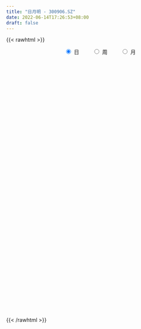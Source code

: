 ```yaml
---
title: "日月明 - 300906.SZ"
date: 2022-06-14T17:26:53+08:00
draft: false
---
```

{{< rawhtml >}}
    <div style="text-align: center">
        <label style="padding: 1rem;"><input style="margin-right: .5rem" type="radio" name="period" value="D" checked onclick="period_change(this)">日</label>
        <label style="padding: 1rem;"><input style="margin-right: .5rem" type="radio" name="period" value="W" onclick="period_change(this)">周</label>
        <label style="padding: 1rem;"><input style="margin-right: .5rem" type="radio" name="period" value="M" onclick="period_change(this)">月</label>
    </div>
    <div id="chart" style="height: 700px;"></div> 
    <script type="text/javascript">
        const D_v = [122188.86,93423.88,87894.73,68299.02,49102.38,57525.19,30063.13,27395.57,46617.76,29527.39,28536.88,24099.82,25051.02,17574.65,27777.03,19918.07,24060.58,14869.7,13695.6,22290.99,17792.07,12657.5,12452.69,18717.81,23850.32,18699.63,17859.33,12654.49,14120.28,19830.8,18901.4,13218.0,14378.0,20370.0,16778.17,19644.17,15754.23,20557.17,12727.17,17524.0,14710.0,18687.0,33254.81,21292.83,26750.83,18117.53,24774.07,16649.37,20439.0,38208.93,54877.02,55656.37,121834.28,124710.01,108678.97,100875.48,93717.95,114933.7,89723.43,76240.53,85623.08,101018.07,114503.08,81195.55,75153.13,61919.26,44497.61,50252.63,44108.68,54879.56,59166.45,56694.67,36922.4,45991.0,38470.7,27105.0,34609.41,30925.84,40568.13,41734.28,37747.28,70656.27,49739.69,30040.7,52074.76,40170.35,30105.82,21223.4,40042.93,44872.96,61015.36,42065.86,37454.14,46236.16,30957.2,23173.42,22233.3,30387.8,22868.89,25589.0,16991.76,19115.76,41292.76,90858.77,56978.32,48227.11,32364.89,21127.09,21046.0,16665.29,19537.13,18966.0,16113.98,19651.3,15129.66,15024.23,19545.26,10193.48,12903.15,20855.3,10117.81,13493.44,23380.15,13333.0,9800.26,11168.5,12677.28,20969.33,12778.64,10089.26,13826.26,10697.05,18528.0,14845.52,15530.57,12238.82,10321.59,10727.0,13651.0,31767.27,16036.59,9995.74,9183.08,6990.0,8721.66,19013.99,11671.01,10191.12,11480.85,22007.5,13697.7,9689.0,18557.6,12979.14,9407.65,6819.24,6732.89,6966.15,8454.48,7697.15,8397.13,6539.88,8778.2,7629.0,7322.91,6353.08,6376.25,6503.0,24024.17,14091.57,6105.95,6437.99,7236.17,4953.25,8802.69,8636.17,6200.71,5501.17,6251.0,5767.04,7785.94,13184.63,9361.46,22359.62,11425.93,5229.0,8860.13,8546.01,7830.0,6932.0,15215.75,40831.29,23682.47,16894.92,41054.76,26490.16,17792.28,20203.0,21937.62,14880.0,44493.68,37821.87,44115.84,59502.7,51905.95,36606.14,31495.13,21974.47,19754.0,18802.18,18117.08,14997.82,11834.69,12720.49,8194.41,9599.48,6017.41,8291.33,7007.61,11653.72,10194.28,6530.64,3830.0,4465.75,4693.0,3920.0,4988.14,6172.13,5978.0,5631.64,2932.0,4956.12,3840.0,3558.0,2851.0,3077.0,7653.99,7179.84,4685.0,4299.0,6766.7,4086.0,5244.0,18397.7,8430.18,6771.7,11751.3,17198.0,11564.24,13877.5,18667.48,36686.41,21941.0,11399.75,10354.27,13601.68,13743.7,19481.77,11687.2,8937.0,11355.09,12488.97,29674.27,60763.69,50774.74,58089.06,54004.89,43866.88,28934.83,18778.87,22558.66,27444.92,17698.91,22041.94,10128.0,10002.7,8401.25,23652.96,16048.22,16294.63,6199.0,7905.27,7745.37,6895.0,8959.0,8776.0,8039.0,12001.23,16538.23,17566.0,8950.0,9303.0,10533.47,11682.0,23423.27,16872.01,11840.04,12155.73,7478.0,8538.73,3498.45,5107.0,5085.24,4481.37,4782.0,4804.97,4602.0,5973.0,3883.0,3755.0,5398.0,6050.0,11522.0,7155.88,6340.0,4667.54,9633.14,15301.41,6727.0,5978.27,5182.0,7265.81,7106.07,6792.44,6804.04,9429.85,5351.0,3923.0,3841.31,3952.0,4966.99,5173.35,3854.49,4200.0,33111.8,30559.06,16759.0,7478.08,5346.71,7555.9,6641.0,6917.61,4350.0,5282.59,5597.0,4438.0,5502.47,3820.53,3982.61,2903.0,5480.0,4286.0,2019.0,9394.23,6514.0,5690.84,7550.0,6520.93,6877.0,4120.45,5672.0,4596.0,3961.99,3890.0,4544.0,7958.06,4545.31,2770.0,3147.0,3742.0,4119.0,3388.9,4372.0,2683.0,7456.0,3988.0,5911.0,7308.22,4293.0,6719.53,5340.0,7508.78,8283.37,5591.0,7400.39,7112.22,4241.0,5884.8,4921.33]
const D_histogram = [0.0,-0.0134017094,0.1563445492,0.0353219933,-0.1570241572,-0.6472005137,-0.9280140212,-1.0243910428,-0.861848187,-0.7931028726,-0.7823914344,-0.728337062,-0.7586943286,-0.6771798897,-0.7069655836,-0.6463478585,-0.7069082978,-0.7224868495,-0.6365706715,-0.4671181989,-0.4139456299,-0.3225417148,-0.2112315392,-0.2089462771,-0.2523031028,-0.3329067981,-0.4165557295,-0.3914797806,-0.3139956835,-0.3869751711,-0.3223637354,-0.2986097251,-0.2818836908,-0.3789251973,-0.4245369462,-0.4473184034,-0.4165622602,-0.4728898525,-0.4483048585,-0.356679839,-0.2334073861,-0.0266678444,0.2701118289,0.3640082929,0.2152232537,0.0888414493,0.1009868918,0.0516728719,-0.0732623504,0.2876165396,1.0125548025,2.0204564676,3.2618686531,3.8279099992,4.066899854,3.5615413861,3.0821793047,2.72017826,1.8382458897,1.0847353635,0.726990111,1.1219664562,0.6521040936,0.1445074532,-0.569782546,-1.2887271801,-1.7612799529,-1.872561488,-1.9725800551,-1.7462844951,-1.3661020483,-1.1596385766,-1.0817260781,-0.9136979761,-0.9077876119,-0.9021747488,-0.6639664074,-0.4964385651,-0.260247108,-0.2442486135,-0.1195704187,0.1594984075,0.0965942246,-0.0199450024,0.0511185288,0.0329858863,-0.0063544667,-0.051805219,-0.0794398741,0.022508294,0.1064689071,0.2153545558,0.1524217664,0.2578877506,0.2266609881,0.1778867593,0.1394108036,0.1333395459,0.0780320291,-0.0175397165,-0.0682042781,-0.053448977,0.0961086928,0.3540075965,0.4797769432,0.3114651502,0.2815633689,0.2136192648,0.0770425824,0.0397257568,0.0658505764,0.0287497116,-0.0116388866,-0.0028048068,-0.0350513938,-0.0261822212,-0.1074577207,-0.1335149652,-0.1915771061,-0.3370565464,-0.4242719952,-0.5179311476,-0.3880915578,-0.312989438,-0.2652084885,-0.2109251464,-0.1523784054,-0.0128328312,0.0540471332,0.0743052653,0.1292044316,0.1535039378,0.1844420786,0.1772938495,0.2221874749,0.2630167565,0.2558009446,0.2291156443,0.1968475224,0.2312461658,0.2010771637,0.1666613408,0.1156917329,0.0893017681,0.0533324739,0.0648153638,0.0376439603,-0.0200747535,0.0120688572,0.0477697723,0.016711412,0.0149609266,0.0635465457,0.0663234194,0.0343479364,0.0166498097,0.0170865664,-0.0088243442,-0.0396602309,-0.0565598959,-0.1000858558,-0.1035458286,-0.0591396552,-0.0367027402,-0.0565698533,-0.0609386059,-0.0482054346,-0.0323306758,0.0421905738,0.0180032322,-0.0068372307,-0.0384274153,-0.0769718378,-0.0806648002,-0.0551161568,-0.0839289063,-0.1419217375,-0.1842080516,-0.2344349117,-0.223930142,-0.1849729081,-0.0493925765,0.0376462095,0.1802326573,0.1953111532,0.1713541998,0.2246278042,0.2528039331,0.2440509209,0.2056722782,0.2313164003,0.3954109591,0.3942731175,0.4221107451,0.4305885502,0.2793637244,0.2178496309,0.189765568,0.216221508,0.1747886563,0.2814783101,0.3618166216,0.4512347808,0.5329699898,0.4927093218,0.3316610066,0.2678795799,0.1325026832,-0.030105184,-0.0978034916,-0.2260488228,-0.349906097,-0.3986286953,-0.4842258592,-0.5394812452,-0.5971198926,-0.5848613048,-0.5210821394,-0.4769444095,-0.5254781739,-0.4509416391,-0.4604143722,-0.406762915,-0.3116027815,-0.2176784184,-0.1627795113,-0.0863464635,-0.0040552388,0.0010219817,0.0212521386,0.0262583905,0.0494800818,0.0285437487,0.0001077808,-0.0060113327,0.0002772711,-0.0778849353,-0.2002371293,-0.26109168,-0.2636611066,-0.2251338561,-0.1980924328,-0.161347221,-0.030733635,0.0230262167,0.0844572257,0.1932322752,0.3178809493,0.3692770793,0.4178109012,0.3149117349,0.3859788305,0.3598156125,0.331973995,0.3095268467,0.3094392118,0.3086255203,0.3347757577,0.2869860502,0.2298030491,0.1972861453,0.196162471,0.2296435149,0.3246552483,0.3842276984,0.4941700701,0.4571241427,0.3377834004,0.2029805032,0.0867881897,0.0283589428,0.0250872049,-0.0200797403,-0.140784606,-0.2492180906,-0.2690411639,-0.2961284308,-0.2267564789,-0.2646950984,-0.367939983,-0.4037584302,-0.39324103,-0.3571653418,-0.3074236623,-0.2312397888,-0.1808778774,-0.1316976999,-0.0861743273,0.0148556331,0.0508958885,0.097165225,0.0935921396,0.0957670262,0.1305684723,0.207310208,0.2324535609,0.1672486381,0.0190959974,-0.1273750654,-0.2992851175,-0.3651268066,-0.4374225459,-0.3972958106,-0.3147062572,-0.2206012132,-0.144768659,-0.1006268508,-0.1218288371,-0.1072930889,-0.0804477159,-0.0196692353,0.0164787467,0.0971594479,0.1419511058,0.1424313194,0.1588223629,0.0990872795,0.1189878309,0.1485592634,0.1580527244,0.1432548022,0.1060226166,0.0736699644,0.0037841217,-0.10703172,-0.1921380545,-0.2102821137,-0.2162957544,-0.2349578859,-0.3066209248,-0.2921765647,-0.250018265,-0.178727861,-0.1020804719,0.0915637525,0.2384131023,0.2181409965,0.1804779326,0.1200758579,0.0304451655,0.0190211758,0.0373876679,0.0242386397,0.027070058,-0.0266627854,-0.0497919908,-0.1015530727,-0.0968394152,-0.1263161198,-0.1249736091,-0.1666410582,-0.1446338557,-0.112258568,-0.036535473,-0.0332555661,-0.0544179589,-0.2096441225,-0.3719989267,-0.4050186124,-0.4130317363,-0.329343121,-0.2224465667,-0.145029194,-0.0515259988,0.0511043845,0.1456626845,0.2100891863,0.2556025412,0.2786349271,0.2831815095,0.3001466701,0.311196762,0.3064018562,0.3071830337,0.2213733801,0.1918594987,0.1872534172,0.1853101991,0.1808864599,0.2028073729,0.2172930517,0.252029094,0.296424149,0.2826054562,0.2253598546,0.1248752539,0.0667280793,0.0392896208,0.0171313717]
const D_fast = [0.0,-0.0167521368,0.1920802591,0.0798882016,-0.1517139882,-0.8036904732,-1.316507486,-1.6689822682,-1.7219014593,-1.8514318629,-2.0363182833,-2.1643481764,-2.3843790251,-2.4721595587,-2.6786866485,-2.7796558881,-3.0169434018,-3.2131436659,-3.2863701557,-3.2336972329,-3.2840110714,-3.273242585,-3.2147402942,-3.2646916014,-3.3711242028,-3.5349545976,-3.7227424613,-3.7955364576,-3.7965512813,-3.9662745617,-3.9822540598,-4.0331524808,-4.0868973692,-4.278670175,-4.4304161605,-4.5650272185,-4.6384116404,-4.8129616958,-4.9004529165,-4.8979978567,-4.8330772503,-4.6330046697,-4.2686970392,-4.0837985019,-4.1787777277,-4.2829491699,-4.2455570043,-4.2819528062,-4.4252036162,-3.9924205913,-3.0143436278,-1.5013278458,0.555551503,2.0785703489,3.3342851672,3.7193120458,4.0104947905,4.3285383109,3.9061674131,3.4238407277,3.247843003,3.9233109622,3.616474623,3.1450048459,2.2882692103,1.2471427811,0.33427002,-0.245151887,-0.8383154679,-1.0485910317,-1.0099340969,-1.0933802695,-1.2858992904,-1.3462956825,-1.5673322212,-1.7872630453,-1.7150463058,-1.6716281047,-1.5004984246,-1.5455620835,-1.4507764934,-1.1318330653,-1.1705886921,-1.2921141696,-1.2082710062,-1.2181571773,-1.2590861468,-1.317488204,-1.3649828276,-1.2574075859,-1.1468297461,-0.9841054585,-1.0089328063,-0.8389948844,-0.8135563999,-0.8178589388,-0.8214821937,-0.7942185649,-0.8300180744,-0.9299747491,-0.9976903803,-0.9962973235,-0.8227124804,-0.4763116776,-0.2305980951,-0.3210436005,-0.2805545396,-0.2950938276,-0.4124098643,-0.4397952507,-0.3972077871,-0.427121224,-0.4704195438,-0.4622866656,-0.5032961011,-0.5009724838,-0.6091124135,-0.6685483993,-0.7745048167,-1.0042483936,-1.1975318412,-1.4206737805,-1.3878570802,-1.3910023198,-1.4095234925,-1.407971437,-1.3875192973,-1.251181931,-1.1707901832,-1.1319557349,-1.0447554607,-0.98207997,-0.9050313095,-0.8678560762,-0.7674155821,-0.6608321114,-0.6040976872,-0.5735040764,-0.5565603177,-0.4643501328,-0.444249844,-0.4370003317,-0.4590470064,-0.4631115292,-0.4857477048,-0.458060974,-0.4758213875,-0.5385587897,-0.5033979647,-0.4557546065,-0.4826351138,-0.4806453675,-0.416173112,-0.3968153834,-0.4202038823,-0.4337395566,-0.4290311583,-0.457148155,-0.4978990993,-0.5289387384,-0.5974861622,-0.6268325922,-0.5972113326,-0.5839501026,-0.6179596791,-0.6375630831,-0.6368812705,-0.6290891806,-0.5440202876,-0.5637068211,-0.5902565916,-0.6314536302,-0.6892410121,-0.7131001745,-0.7013305704,-0.7511255464,-0.844598812,-0.932937139,-1.041772727,-1.0872504928,-1.094536486,-0.9713042985,-0.8748539601,-0.6872093479,-0.6233030638,-0.6044214672,-0.4949909118,-0.4036137996,-0.3513540815,-0.3383146548,-0.2548414326,0.008105866,0.1055363038,0.2389016177,0.3550265603,0.2736426657,0.2665909799,0.285948309,0.366459626,0.3687239384,0.5457831696,0.7165756366,0.918802491,1.1337801975,1.2166968598,1.1385637964,1.1417522646,1.0395010387,0.8693668755,0.777217695,0.5924601581,0.3811263596,0.2327465875,0.0260929588,-0.1640327385,-0.370951359,-0.5049080975,-0.5713994669,-0.6464978394,-0.8264011473,-0.8646000222,-0.9891763484,-1.03721562,-1.0199561818,-0.9804514233,-0.966247394,-0.911400962,-0.8301235471,-0.8247908312,-0.7992476397,-0.7876767901,-0.7520850784,-0.7658854743,-0.794294497,-0.8019164437,-0.7955585221,-0.8931919623,-1.0656034386,-1.1917309094,-1.2602156126,-1.2779718261,-1.300453511,-1.3040451044,-1.1811149272,-1.1215985213,-1.039053206,-0.8819700876,-0.6778511762,-0.5341357763,-0.3811492292,-0.4053204617,-0.2377586585,-0.1739679733,-0.1188160921,-0.0638815288,0.0133906394,0.0897333279,0.1995775047,0.2235343098,0.2238020709,0.2406067035,0.2885236469,0.3794155696,0.555591115,0.7112204898,0.944705379,1.0219404872,0.987045595,0.9029878237,0.8084925575,0.7571530464,0.7601531097,0.7099662294,0.5540652122,0.3833272049,0.2962438407,0.195124466,0.2078072982,0.1036949041,-0.0915349763,-0.228293031,-0.3160858883,-0.3693015356,-0.3964157716,-0.3780418453,-0.3728994033,-0.3566436507,-0.3326638599,-0.2279199912,-0.1791557637,-0.1085951209,-0.0887701715,-0.0626535283,0.0047900358,0.1333593236,0.2166160667,0.1932233034,0.049844662,-0.1284701671,-0.3752014986,-0.5323248893,-0.7139762651,-0.7731734824,-0.7692604934,-0.7303057527,-0.6906653633,-0.6716802677,-0.7233394633,-0.7356269873,-0.7288935433,-0.6730323716,-0.6327647029,-0.5277941396,-0.4475147053,-0.4114266618,-0.3553300276,-0.3902932911,-0.340645782,-0.2739345337,-0.2249278915,-0.2039121133,-0.2146386447,-0.2285738058,-0.297513618,-0.4350873898,-0.5682282379,-0.6389428256,-0.6990304048,-0.7764320078,-0.9247502779,-0.983350059,-1.0036963256,-0.9770878868,-0.9259606156,-0.7094254531,-0.5029728277,-0.4687096844,-0.4612532652,-0.4916363754,-0.5736557765,-0.5803244722,-0.5526110632,-0.5597004314,-0.5501014985,-0.6105000383,-0.6460772414,-0.7232265915,-0.7427227878,-0.8037785224,-0.8336794139,-0.9170071276,-0.931158389,-0.9268477433,-0.8602585166,-0.8652925012,-0.9000593837,-1.1076965779,-1.3630511138,-1.4973254525,-1.6085965105,-1.6072436755,-1.5559587628,-1.5147986887,-1.4341769931,-1.3187705138,-1.1877965426,-1.0708477442,-0.961433754,-0.8687426364,-0.7934006765,-0.7013988484,-0.612549566,-0.5407440078,-0.4631670718,-0.4936333804,-0.4751823871,-0.4329751144,-0.3885907826,-0.347792907,-0.2751701507,-0.2063612089,-0.1086178932,0.0098831991,0.0667158703,0.0658102324,-0.0034555549,-0.0449207096,-0.0625367628,-0.0804121691]
const D_slow = [0.0,-0.0033504274,0.0357357099,0.0445662083,0.005310169,-0.1564899595,-0.3884934648,-0.6445912255,-0.8600532722,-1.0583289904,-1.253926849,-1.4360111145,-1.6256846966,-1.794979669,-1.9717210649,-2.1333080296,-2.310035104,-2.4906568164,-2.6497994843,-2.766579034,-2.8700654415,-2.9507008702,-3.003508755,-3.0557453243,-3.1188211,-3.2020477995,-3.3061867318,-3.404056677,-3.4825555979,-3.5792993906,-3.6598903245,-3.7345427557,-3.8050136784,-3.8997449777,-4.0058792143,-4.1177088151,-4.2218493802,-4.3400718433,-4.452148058,-4.5413180177,-4.5996698642,-4.6063368253,-4.5388088681,-4.4478067949,-4.3940009814,-4.3717906191,-4.3465438962,-4.3336256782,-4.3519412658,-4.2800371309,-4.0268984303,-3.5217843134,-2.7063171501,-1.7493396503,-0.7326146868,0.1577706597,0.9283154859,1.6083600509,2.0679215233,2.3391053642,2.520852892,2.801344506,2.9643705294,3.0004973927,2.8580517562,2.5358699612,2.095549973,1.627409601,1.1342645872,0.6976934634,0.3561679513,0.0662583072,-0.2041732123,-0.4325977064,-0.6595446093,-0.8850882965,-1.0510798984,-1.1751895397,-1.2402513167,-1.30131347,-1.3312060747,-1.2913314728,-1.2671829167,-1.2721691673,-1.2593895351,-1.2511430635,-1.2527316802,-1.2656829849,-1.2855429535,-1.27991588,-1.2532986532,-1.1994600142,-1.1613545726,-1.096882635,-1.040217388,-0.9957456982,-0.9608929973,-0.9275581108,-0.9080501035,-0.9124350326,-0.9294861022,-0.9428483464,-0.9188211732,-0.8303192741,-0.7103750383,-0.6325087507,-0.5621179085,-0.5087130923,-0.4894524467,-0.4795210075,-0.4630583634,-0.4558709355,-0.4587806572,-0.4594818589,-0.4682447073,-0.4747902626,-0.5016546928,-0.5350334341,-0.5829277106,-0.6671918472,-0.773259846,-0.9027426329,-0.9997655224,-1.0780128819,-1.144315004,-1.1970462906,-1.2351408919,-1.2383490998,-1.2248373164,-1.2062610001,-1.1739598922,-1.1355839078,-1.0894733881,-1.0451499257,-0.989603057,-0.9238488679,-0.8598986317,-0.8026197207,-0.7534078401,-0.6955962986,-0.6453270077,-0.6036616725,-0.5747387393,-0.5524132973,-0.5390801788,-0.5228763378,-0.5134653478,-0.5184840361,-0.5154668218,-0.5035243788,-0.4993465258,-0.4956062941,-0.4797196577,-0.4631388028,-0.4545518187,-0.4503893663,-0.4461177247,-0.4483238108,-0.4582388685,-0.4723788425,-0.4974003064,-0.5232867636,-0.5380716774,-0.5472473624,-0.5613898257,-0.5766244772,-0.5886758359,-0.5967585048,-0.5862108614,-0.5817100533,-0.583419361,-0.5930262148,-0.6122691743,-0.6324353743,-0.6462144135,-0.6671966401,-0.7026770745,-0.7487290874,-0.8073378153,-0.8633203508,-0.9095635778,-0.921911722,-0.9125001696,-0.8674420053,-0.818614217,-0.775775667,-0.719618716,-0.6564177327,-0.5954050025,-0.5439869329,-0.4861578329,-0.3873050931,-0.2887368137,-0.1832091274,-0.0755619899,-0.0057210588,0.048741349,0.096182741,0.150238118,0.1939352821,0.2643048596,0.354759015,0.4675677102,0.6008102076,0.7239875381,0.8069027897,0.8738726847,0.9069983555,0.8994720595,0.8750211866,0.8185089809,0.7310324566,0.6313752828,0.510318818,0.3754485067,0.2261685336,0.0799532074,-0.0503173275,-0.1695534299,-0.3009229734,-0.4136583831,-0.5287619762,-0.6304527049,-0.7083534003,-0.7627730049,-0.8034678827,-0.8250544986,-0.8260683083,-0.8258128129,-0.8204997782,-0.8139351806,-0.8015651602,-0.794429223,-0.7944022778,-0.795905111,-0.7958357932,-0.815307027,-0.8653663093,-0.9306392294,-0.996554506,-1.05283797,-1.1023610782,-1.1426978834,-1.1503812922,-1.144624738,-1.1235104316,-1.0752023628,-0.9957321255,-0.9034128556,-0.7989601303,-0.7202321966,-0.623737489,-0.5337835859,-0.4507900871,-0.3734083754,-0.2960485725,-0.2188921924,-0.135198253,-0.0634517404,-0.0060009782,0.0433205582,0.0923611759,0.1497720547,0.2309358667,0.3269927913,0.4505353089,0.5648163445,0.6492621946,0.7000073204,0.7217043679,0.7287941036,0.7350659048,0.7300459697,0.6948498182,0.6325452955,0.5652850046,0.4912528969,0.4345637771,0.3683900025,0.2764050068,0.1754653992,0.0771551417,-0.0121361937,-0.0889921093,-0.1468020565,-0.1920215259,-0.2249459508,-0.2464895326,-0.2427756244,-0.2300516522,-0.205760346,-0.1823623111,-0.1584205545,-0.1257784364,-0.0739508844,-0.0158374942,0.0259746653,0.0307486646,-0.0010951017,-0.0759163811,-0.1671980827,-0.2765537192,-0.3758776719,-0.4545542362,-0.5097045395,-0.5458967042,-0.5710534169,-0.6015106262,-0.6283338984,-0.6484458274,-0.6533631362,-0.6492434496,-0.6249535876,-0.5894658111,-0.5538579813,-0.5141523905,-0.4893805706,-0.4596336129,-0.4224937971,-0.3829806159,-0.3471669154,-0.3206612613,-0.3022437702,-0.3012977397,-0.3280556698,-0.3760901834,-0.4286607118,-0.4827346504,-0.5414741219,-0.6181293531,-0.6911734943,-0.7536780605,-0.7983600258,-0.8238801438,-0.8009892056,-0.74138593,-0.6868506809,-0.6417311978,-0.6117122333,-0.6041009419,-0.599345648,-0.589998731,-0.5839390711,-0.5771715566,-0.5838372529,-0.5962852506,-0.6216735188,-0.6458833726,-0.6774624026,-0.7087058048,-0.7503660694,-0.7865245333,-0.8145891753,-0.8237230436,-0.8320369351,-0.8456414248,-0.8980524554,-0.9910521871,-1.0923068402,-1.1955647743,-1.2779005545,-1.3335121962,-1.3697694947,-1.3826509944,-1.3698748982,-1.3334592271,-1.2809369305,-1.2170362952,-1.1473775635,-1.0765821861,-1.0015455185,-0.923746328,-0.847145864,-0.7703501056,-0.7150067605,-0.6670418858,-0.6202285316,-0.5739009818,-0.5286793668,-0.4779775236,-0.4236542607,-0.3606469872,-0.2865409499,-0.2158895859,-0.1595496222,-0.1283308087,-0.1116487889,-0.1018263837,-0.0975435408]
const D_data = [['2020-11-05', 78.49, 65.73, 65.5, 78.5],['2020-11-06', 62.0, 65.52, 61.11, 70.0],['2020-11-09', 65.0, 68.3, 63.0, 69.75],['2020-11-10', 66.5, 64.87, 64.48, 70.76],['2020-11-11', 63.01, 63.08, 62.13, 65.5],['2020-11-12', 62.0, 57.16, 57.12, 62.8],['2020-11-13', 56.2, 57.02, 55.6, 57.64],['2020-11-16', 57.5, 57.45, 56.16, 57.6],['2020-11-17', 57.4, 60.01, 56.59, 60.96],['2020-11-18', 59.09, 58.66, 58.35, 60.18],['2020-11-19', 58.45, 57.35, 56.52, 58.45],['2020-11-20', 57.37, 57.27, 56.75, 58.99],['2020-11-23', 56.99, 55.46, 55.35, 56.99],['2020-11-24', 55.8, 56.18, 55.38, 56.39],['2020-11-25', 56.35, 54.1, 53.41, 56.35],['2020-11-26', 53.65, 54.48, 53.6, 55.62],['2020-11-27', 54.5, 52.1, 51.65, 54.5],['2020-11-30', 52.12, 51.54, 51.13, 52.59],['2020-12-01', 51.65, 52.09, 51.46, 52.42],['2020-12-02', 52.11, 53.0, 51.88, 53.57],['2020-12-03', 52.69, 51.39, 51.39, 52.69],['2020-12-04', 51.39, 51.55, 51.02, 51.91],['2020-12-07', 52.62, 51.71, 51.58, 52.63],['2020-12-08', 50.4, 50.05, 50.03, 51.38],['2020-12-09', 50.4, 48.74, 48.0, 50.4],['2020-12-10', 48.68, 47.25, 47.23, 48.7],['2020-12-11', 47.37, 46.0, 45.5, 48.2],['2020-12-14', 45.98, 46.4, 45.55, 46.89],['2020-12-15', 46.39, 46.56, 45.88, 47.3],['2020-12-16', 46.5, 43.9, 43.68, 46.6],['2020-12-17', 44.36, 44.8, 42.73, 44.93],['2020-12-18', 45.01, 43.75, 43.65, 45.33],['2020-12-21', 43.25, 43.0, 42.8, 44.2],['2020-12-22', 42.97, 40.54, 40.51, 42.99],['2020-12-23', 40.8, 39.91, 39.5, 40.8],['2020-12-24', 39.99, 39.08, 38.9, 41.28],['2020-12-25', 38.66, 38.83, 38.63, 39.85],['2020-12-28', 38.83, 36.7, 36.58, 38.99],['2020-12-29', 36.8, 36.63, 36.38, 37.02],['2020-12-30', 36.63, 36.82, 35.81, 37.78],['2020-12-31', 36.56, 36.91, 36.41, 37.45],['2021-01-04', 36.91, 38.09, 36.91, 38.28],['2021-01-05', 38.17, 40.03, 37.6, 41.76],['2021-01-06', 39.32, 38.16, 38.04, 39.99],['2021-01-07', 37.73, 34.57, 34.57, 37.99],['2021-01-08', 34.55, 33.6, 32.8, 34.96],['2021-01-11', 33.61, 34.48, 32.27, 35.55],['2021-01-12', 34.0, 33.05, 32.9, 34.49],['2021-01-13', 32.99, 31.0, 30.92, 33.0],['2021-01-14', 30.8, 37.2, 30.53, 37.2],['2021-01-15', 40.88, 44.64, 40.5, 44.64],['2021-01-18', 53.57, 53.57, 51.36, 53.57],['2021-01-19', 59.63, 64.28, 57.91, 64.28],['2021-01-20', 65.98, 63.25, 60.6, 69.7],['2021-01-21', 61.1, 64.33, 59.24, 66.0],['2021-01-22', 61.3, 57.3, 56.6, 63.66],['2021-01-25', 56.52, 57.7, 55.0, 61.4],['2021-01-26', 56.11, 59.4, 55.01, 65.6],['2021-01-27', 52.88, 51.6, 48.0, 55.34],['2021-01-28', 51.74, 50.26, 49.32, 54.71],['2021-01-29', 51.27, 53.28, 50.16, 54.59],['2021-02-01', 54.15, 63.94, 52.03, 63.94],['2021-02-02', 64.45, 54.02, 53.8, 65.3],['2021-02-03', 50.7, 51.64, 49.3, 53.75],['2021-02-04', 50.49, 45.98, 45.06, 50.51],['2021-02-05', 45.0, 41.67, 41.5, 46.33],['2021-02-08', 41.72, 40.63, 40.55, 42.9],['2021-02-09', 40.67, 42.38, 40.65, 43.5],['2021-02-10', 42.98, 40.6, 40.07, 43.45],['2021-02-18', 41.61, 43.67, 41.61, 45.8],['2021-02-19', 43.03, 46.07, 42.38, 46.88],['2021-02-22', 45.65, 44.5, 44.2, 47.14],['2021-02-23', 44.0, 42.75, 41.78, 44.28],['2021-02-24', 42.45, 43.7, 42.45, 46.04],['2021-02-25', 44.4, 41.33, 41.2, 45.2],['2021-02-26', 40.8, 40.52, 40.1, 41.99],['2021-03-01', 40.92, 43.33, 40.9, 43.5],['2021-03-02', 43.97, 42.92, 41.6, 44.1],['2021-03-03', 42.96, 44.4, 41.65, 45.47],['2021-03-04', 44.1, 41.94, 41.36, 44.53],['2021-03-05', 41.8, 43.35, 41.42, 43.97],['2021-03-08', 43.4, 46.21, 43.0, 47.98],['2021-03-09', 45.5, 42.43, 42.0, 45.56],['2021-03-10', 42.18, 41.12, 40.5, 42.64],['2021-03-11', 41.13, 43.18, 41.13, 46.67],['2021-03-12', 42.71, 42.06, 41.03, 44.3],['2021-03-15', 41.29, 41.47, 40.1, 41.5],['2021-03-16', 41.46, 40.96, 40.22, 41.93],['2021-03-17', 41.22, 40.75, 38.1, 41.48],['2021-03-18', 40.3, 42.37, 39.6, 42.53],['2021-03-19', 42.0, 42.52, 41.51, 46.6],['2021-03-22', 42.03, 43.31, 42.03, 43.92],['2021-03-23', 43.15, 41.26, 40.88, 43.28],['2021-03-24', 41.5, 43.49, 40.46, 44.14],['2021-03-25', 43.28, 42.02, 42.02, 44.32],['2021-03-26', 41.21, 41.6, 41.1, 42.0],['2021-03-29', 41.6, 41.48, 40.56, 41.91],['2021-03-30', 41.7, 41.74, 41.1, 42.88],['2021-03-31', 41.06, 40.91, 40.44, 42.3],['2021-04-01', 40.7, 39.89, 39.6, 41.1],['2021-04-02', 39.78, 39.89, 39.51, 40.8],['2021-04-06', 39.75, 40.43, 39.37, 40.69],['2021-04-07', 40.65, 42.45, 39.82, 42.62],['2021-04-08', 43.76, 44.97, 43.67, 50.94],['2021-04-09', 42.82, 44.58, 42.82, 46.97],['2021-04-12', 44.46, 41.0, 41.0, 44.56],['2021-04-13', 41.21, 42.35, 40.5, 42.8],['2021-04-14', 42.07, 41.73, 40.89, 42.2],['2021-04-15', 41.9, 40.36, 40.3, 41.9],['2021-04-16', 39.98, 41.11, 39.89, 41.35],['2021-04-19', 41.15, 41.85, 41.13, 42.18],['2021-04-20', 41.51, 41.0, 41.0, 42.0],['2021-04-21', 41.0, 40.69, 40.3, 41.64],['2021-04-22', 41.43, 41.15, 41.07, 42.24],['2021-04-23', 41.2, 40.49, 40.31, 41.2],['2021-04-26', 40.48, 40.85, 39.68, 41.2],['2021-04-27', 40.85, 39.4, 39.34, 40.99],['2021-04-28', 39.65, 39.63, 39.12, 39.8],['2021-04-29', 39.4, 38.79, 38.75, 40.03],['2021-04-30', 38.8, 36.84, 35.89, 39.28],['2021-05-06', 36.82, 36.53, 36.45, 37.49],['2021-05-07', 36.54, 35.46, 35.3, 36.83],['2021-05-10', 35.83, 37.86, 35.83, 38.1],['2021-05-11', 36.96, 37.3, 36.5, 37.85],['2021-05-12', 37.01, 36.9, 36.52, 37.5],['2021-05-13', 36.72, 36.9, 36.65, 37.6],['2021-05-14', 36.5, 36.94, 36.38, 37.3],['2021-05-17', 36.75, 38.25, 36.45, 39.02],['2021-05-18', 38.0, 37.74, 37.36, 38.4],['2021-05-19', 37.75, 37.27, 37.1, 37.97],['2021-05-20', 37.2, 37.82, 36.71, 37.86],['2021-05-21', 37.7, 37.6, 37.11, 37.94],['2021-05-24', 38.59, 37.81, 37.77, 39.31],['2021-05-25', 37.21, 37.39, 36.75, 37.68],['2021-05-26', 37.35, 38.16, 37.22, 38.6],['2021-05-27', 38.28, 38.4, 37.88, 38.65],['2021-05-28', 38.4, 37.97, 37.81, 38.68],['2021-05-31', 37.52, 37.71, 36.87, 37.88],['2021-06-01', 37.9, 37.54, 37.5, 38.36],['2021-06-02', 37.54, 38.45, 36.9, 39.98],['2021-06-03', 38.4, 37.73, 37.7, 38.49],['2021-06-04', 37.81, 37.56, 37.3, 38.02],['2021-06-07', 37.06, 37.15, 37.06, 37.99],['2021-06-08', 37.48, 37.25, 36.91, 37.48],['2021-06-09', 37.02, 36.94, 36.68, 37.3],['2021-06-10', 37.5, 37.44, 37.4, 38.8],['2021-06-11', 37.1, 36.88, 36.81, 37.43],['2021-06-15', 36.87, 36.2, 36.12, 37.14],['2021-06-16', 36.03, 37.18, 35.73, 37.19],['2021-06-17', 38.0, 37.36, 37.3, 38.5],['2021-06-18', 36.16, 36.49, 36.08, 37.0],['2021-06-21', 36.34, 36.71, 36.28, 36.78],['2021-06-22', 36.71, 37.43, 36.5, 38.5],['2021-06-23', 36.72, 36.98, 36.7, 37.19],['2021-06-24', 36.95, 36.44, 36.4, 36.99],['2021-06-25', 36.66, 36.44, 36.28, 36.8],['2021-06-28', 36.39, 36.57, 36.33, 36.78],['2021-06-29', 36.66, 36.11, 36.05, 36.66],['2021-06-30', 36.06, 35.81, 35.65, 36.37],['2021-07-01', 35.85, 35.75, 35.52, 36.27],['2021-07-02', 35.68, 35.12, 34.96, 35.71],['2021-07-05', 35.3, 35.34, 34.7, 35.46],['2021-07-06', 35.49, 35.91, 35.2, 35.98],['2021-07-07', 36.2, 35.7, 35.43, 36.45],['2021-07-08', 35.31, 35.06, 35.04, 35.9],['2021-07-09', 35.03, 35.06, 34.9, 35.36],['2021-07-12', 36.0, 35.17, 35.07, 36.0],['2021-07-13', 35.36, 35.17, 34.9, 35.36],['2021-07-14', 35.17, 36.07, 34.94, 37.49],['2021-07-15', 35.6, 34.91, 34.77, 35.7],['2021-07-16', 34.5, 34.69, 34.5, 34.96],['2021-07-19', 34.53, 34.35, 34.06, 34.88],['2021-07-20', 34.13, 33.94, 33.61, 34.34],['2021-07-21', 33.81, 34.11, 33.73, 34.33],['2021-07-22', 34.11, 34.39, 33.93, 34.85],['2021-07-23', 34.38, 33.55, 33.55, 34.5],['2021-07-26', 33.81, 32.76, 32.58, 33.81],['2021-07-27', 32.7, 32.45, 32.33, 33.17],['2021-07-28', 32.48, 31.82, 31.0, 32.8],['2021-07-29', 31.95, 32.17, 31.86, 32.56],['2021-07-30', 32.5, 32.37, 31.71, 32.94],['2021-08-02', 32.16, 33.83, 32.16, 34.01],['2021-08-03', 33.61, 33.69, 33.41, 34.19],['2021-08-04', 33.69, 34.97, 33.12, 35.65],['2021-08-05', 35.1, 33.83, 33.81, 35.1],['2021-08-06', 33.8, 33.35, 33.32, 34.39],['2021-08-09', 33.88, 34.45, 33.4, 34.89],['2021-08-10', 34.28, 34.45, 34.05, 34.95],['2021-08-11', 34.5, 34.15, 33.97, 34.9],['2021-08-12', 33.99, 33.75, 33.68, 34.5],['2021-08-13', 33.98, 34.62, 33.98, 35.36],['2021-08-16', 34.7, 37.06, 33.6, 37.8],['2021-08-17', 37.0, 35.7, 35.31, 37.43],['2021-08-18', 35.2, 36.43, 34.85, 36.58],['2021-08-19', 37.5, 36.61, 36.61, 39.5],['2021-08-20', 35.63, 34.5, 34.0, 35.63],['2021-08-23', 33.85, 35.25, 33.77, 35.8],['2021-08-24', 35.1, 35.6, 35.01, 36.77],['2021-08-25', 35.29, 36.46, 35.29, 36.92],['2021-08-26', 36.46, 35.75, 35.5, 36.52],['2021-08-27', 36.38, 38.0, 35.38, 39.28],['2021-08-30', 37.23, 38.48, 36.79, 38.99],['2021-08-31', 38.2, 39.44, 37.58, 39.98],['2021-09-01', 38.88, 40.28, 38.4, 42.86],['2021-09-02', 39.76, 39.37, 38.13, 42.98],['2021-09-03', 38.2, 37.75, 37.01, 39.0],['2021-09-06', 37.91, 38.72, 36.66, 38.79],['2021-09-07', 38.72, 37.57, 37.5, 38.72],['2021-09-08', 37.37, 36.59, 36.56, 37.87],['2021-09-09', 36.88, 37.23, 36.05, 37.4],['2021-09-10', 37.0, 35.93, 35.91, 37.08],['2021-09-13', 35.8, 35.18, 34.87, 36.22],['2021-09-14', 35.19, 35.45, 35.01, 36.05],['2021-09-15', 35.15, 34.35, 34.3, 35.26],['2021-09-16', 34.37, 34.0, 34.0, 34.88],['2021-09-17', 33.99, 33.25, 33.01, 34.25],['2021-09-22', 33.22, 33.55, 32.88, 33.59],['2021-09-23', 33.2, 33.96, 33.2, 34.28],['2021-09-24', 33.94, 33.59, 33.4, 34.46],['2021-09-27', 33.35, 31.98, 31.78, 33.52],['2021-09-28', 32.0, 33.15, 31.85, 33.77],['2021-09-29', 33.05, 31.84, 31.82, 33.15],['2021-09-30', 32.18, 32.32, 32.1, 32.47],['2021-10-08', 32.32, 32.86, 32.32, 33.18],['2021-10-11', 32.98, 33.04, 32.8, 33.18],['2021-10-12', 33.02, 32.69, 32.5, 33.3],['2021-10-13', 32.77, 33.1, 32.37, 33.13],['2021-10-14', 33.24, 33.45, 32.88, 33.97],['2021-10-15', 33.79, 32.6, 32.6, 33.96],['2021-10-18', 32.5, 32.75, 31.71, 33.78],['2021-10-19', 32.23, 32.53, 32.23, 32.82],['2021-10-20', 32.5, 32.75, 32.25, 33.23],['2021-10-21', 32.81, 32.12, 32.12, 33.0],['2021-10-22', 32.1, 31.79, 31.71, 32.49],['2021-10-25', 32.09, 31.86, 31.68, 32.09],['2021-10-26', 31.85, 31.9, 31.8, 32.2],['2021-10-27', 31.9, 30.5, 30.5, 31.9],['2021-10-28', 30.81, 29.17, 29.1, 30.81],['2021-10-29', 29.37, 29.13, 28.88, 29.37],['2021-11-01', 29.11, 29.34, 28.9, 29.5],['2021-11-02', 29.2, 29.61, 29.2, 30.3],['2021-11-03', 29.66, 29.32, 29.21, 29.95],['2021-11-04', 29.26, 29.31, 29.01, 29.69],['2021-11-05', 29.1, 30.7, 29.0, 31.99],['2021-11-08', 30.68, 30.07, 29.88, 30.69],['2021-11-09', 30.0, 30.36, 29.92, 30.71],['2021-11-10', 30.61, 31.37, 30.27, 31.5],['2021-11-11', 31.37, 32.26, 31.06, 32.5],['2021-11-12', 31.83, 31.96, 31.35, 32.54],['2021-11-15', 32.2, 32.39, 32.02, 32.6],['2021-11-16', 31.17, 30.53, 30.53, 31.76],['2021-11-17', 30.63, 32.81, 30.55, 35.0],['2021-11-18', 32.97, 31.93, 31.79, 33.4],['2021-11-19', 31.94, 31.97, 31.69, 32.48],['2021-11-22', 31.97, 32.1, 31.7, 32.25],['2021-11-23', 32.03, 32.52, 31.87, 33.0],['2021-11-24', 32.6, 32.72, 32.33, 33.24],['2021-11-25', 32.72, 33.36, 32.72, 33.68],['2021-11-26', 33.05, 32.61, 32.53, 33.35],['2021-11-29', 32.0, 32.41, 31.59, 33.11],['2021-11-30', 32.7, 32.65, 32.16, 32.99],['2021-12-01', 32.43, 33.12, 32.43, 33.32],['2021-12-02', 33.69, 33.83, 32.36, 34.45],['2021-12-03', 34.39, 35.2, 34.0, 38.5],['2021-12-06', 33.65, 35.5, 32.76, 36.59],['2021-12-07', 35.21, 37.0, 34.3, 37.9],['2021-12-08', 36.5, 35.81, 35.7, 39.32],['2021-12-09', 35.33, 34.76, 34.46, 35.76],['2021-12-10', 34.37, 34.19, 33.76, 34.84],['2021-12-13', 34.23, 33.96, 33.67, 34.23],['2021-12-14', 33.99, 34.36, 33.8, 34.64],['2021-12-15', 34.02, 35.01, 33.73, 35.07],['2021-12-16', 34.7, 34.46, 34.36, 35.2],['2021-12-17', 34.23, 33.1, 33.0, 34.48],['2021-12-20', 32.67, 32.57, 32.56, 33.39],['2021-12-21', 32.45, 33.21, 32.42, 33.49],['2021-12-22', 33.32, 32.84, 32.82, 33.5],['2021-12-23', 32.73, 34.02, 32.49, 34.5],['2021-12-24', 33.51, 32.62, 32.6, 34.3],['2021-12-27', 32.1, 31.21, 31.21, 32.1],['2021-12-28', 31.2, 31.4, 31.03, 31.5],['2021-12-29', 32.5, 31.61, 31.6, 32.5],['2021-12-30', 31.68, 31.76, 31.3, 32.18],['2021-12-31', 31.76, 31.89, 31.76, 32.47],['2022-01-04', 32.0, 32.33, 31.71, 32.46],['2022-01-05', 32.54, 32.16, 31.62, 32.54],['2022-01-06', 32.08, 32.26, 31.66, 32.66],['2022-01-07', 32.25, 32.35, 32.05, 32.85],['2022-01-10', 32.08, 33.38, 31.87, 33.4],['2022-01-11', 34.32, 32.93, 32.9, 34.32],['2022-01-12', 32.61, 33.31, 32.61, 33.46],['2022-01-13', 33.5, 32.85, 32.66, 33.7],['2022-01-14', 32.73, 32.97, 32.45, 33.78],['2022-01-17', 33.33, 33.55, 32.64, 33.59],['2022-01-18', 33.55, 34.5, 33.28, 34.5],['2022-01-19', 34.2, 34.3, 33.71, 34.92],['2022-01-20', 34.31, 33.22, 33.16, 34.4],['2022-01-21', 32.97, 31.68, 31.5, 33.4],['2022-01-24', 31.68, 30.86, 30.6, 31.68],['2022-01-25', 30.8, 29.5, 29.5, 30.88],['2022-01-26', 29.7, 29.9, 29.61, 30.17],['2022-01-27', 29.92, 29.09, 28.89, 30.13],['2022-01-28', 29.49, 30.03, 29.07, 30.36],['2022-02-07', 30.17, 30.55, 30.17, 30.83],['2022-02-08', 30.5, 30.89, 30.4, 30.96],['2022-02-09', 30.89, 30.9, 30.66, 31.14],['2022-02-10', 30.74, 30.65, 30.51, 31.1],['2022-02-11', 30.65, 29.72, 29.65, 30.74],['2022-02-14', 29.47, 29.97, 29.12, 30.23],['2022-02-15', 30.0, 30.07, 29.61, 30.32],['2022-02-16', 30.08, 30.6, 30.08, 30.75],['2022-02-17', 30.56, 30.46, 30.2, 30.84],['2022-02-18', 30.21, 31.29, 29.93, 31.96],['2022-02-21', 31.09, 31.19, 30.86, 31.23],['2022-02-22', 31.03, 30.79, 30.33, 31.5],['2022-02-23', 30.79, 31.08, 30.45, 31.23],['2022-02-24', 30.92, 30.04, 29.63, 31.48],['2022-02-25', 30.05, 30.95, 30.05, 31.88],['2022-02-28', 30.81, 31.25, 30.26, 31.44],['2022-03-01', 31.28, 31.17, 30.96, 31.45],['2022-03-02', 30.98, 30.92, 30.68, 31.2],['2022-03-03', 30.92, 30.55, 30.55, 31.16],['2022-03-04', 30.5, 30.45, 30.36, 30.99],['2022-03-07', 30.14, 29.69, 29.54, 30.27],['2022-03-08', 29.69, 28.6, 28.6, 29.83],['2022-03-09', 28.69, 28.22, 26.05, 28.98],['2022-03-10', 28.85, 28.56, 28.34, 28.98],['2022-03-11', 28.37, 28.41, 27.57, 28.65],['2022-03-14', 28.42, 27.93, 27.8, 28.54],['2022-03-15', 27.65, 26.72, 26.63, 27.87],['2022-03-16', 27.35, 27.31, 26.26, 27.36],['2022-03-17', 27.61, 27.49, 27.45, 28.14],['2022-03-18', 27.42, 27.88, 27.18, 28.05],['2022-03-21', 27.88, 28.12, 27.82, 28.55],['2022-03-22', 29.3, 30.2, 29.3, 32.77],['2022-03-23', 29.6, 30.56, 29.01, 31.9],['2022-03-24', 30.0, 28.89, 28.84, 30.25],['2022-03-25', 28.7, 28.58, 28.55, 29.08],['2022-03-28', 28.56, 28.06, 27.83, 28.56],['2022-03-29', 28.06, 27.26, 27.26, 28.33],['2022-03-30', 27.55, 27.9, 27.1, 27.96],['2022-03-31', 27.9, 28.23, 27.56, 28.52],['2022-04-01', 28.1, 27.79, 27.68, 28.1],['2022-04-06', 27.79, 27.9, 27.59, 28.18],['2022-04-07', 27.86, 26.97, 26.95, 27.89],['2022-04-08', 26.98, 27.03, 26.73, 27.48],['2022-04-11', 27.16, 26.32, 26.19, 27.44],['2022-04-12', 26.1, 26.73, 26.06, 26.86],['2022-04-13', 26.6, 26.05, 26.02, 26.71],['2022-04-14', 26.11, 26.16, 26.1, 26.4],['2022-04-15', 26.16, 25.29, 25.25, 26.16],['2022-04-18', 25.29, 25.8, 24.88, 26.19],['2022-04-19', 25.5, 25.86, 25.5, 26.09],['2022-04-20', 25.86, 26.52, 25.86, 27.66],['2022-04-21', 26.25, 25.68, 25.48, 26.79],['2022-04-22', 25.0, 25.17, 24.9, 25.68],['2022-04-25', 25.05, 22.78, 22.7, 25.05],['2022-04-26', 22.93, 21.46, 21.2, 22.93],['2022-04-27', 21.2, 22.09, 20.68, 22.11],['2022-04-28', 22.06, 21.8, 21.5, 22.44],['2022-04-29', 22.11, 22.68, 22.05, 23.11],['2022-05-05', 22.95, 23.08, 22.45, 23.3],['2022-05-06', 22.73, 22.87, 22.46, 23.27],['2022-05-09', 22.87, 23.26, 22.87, 23.68],['2022-05-10', 23.0, 23.71, 22.95, 23.8],['2022-05-11', 23.9, 24.03, 23.72, 24.51],['2022-05-12', 24.23, 24.04, 23.71, 24.39],['2022-05-13', 24.2, 24.11, 23.88, 24.28],['2022-05-16', 24.07, 24.06, 23.91, 24.58],['2022-05-17', 24.0, 23.97, 23.57, 24.13],['2022-05-18', 23.97, 24.27, 23.82, 24.43],['2022-05-19', 24.01, 24.38, 23.84, 24.52],['2022-05-20', 24.22, 24.32, 24.2, 24.59],['2022-05-23', 24.39, 24.51, 24.1, 24.56],['2022-05-24', 24.55, 23.3, 23.13, 24.94],['2022-05-25', 23.3, 23.76, 23.1, 23.8],['2022-05-26', 23.84, 24.04, 23.34, 24.36],['2022-05-27', 24.3, 24.12, 23.96, 24.79],['2022-05-30', 24.32, 24.14, 23.8, 24.32],['2022-05-31', 24.29, 24.6, 23.72, 24.73],['2022-06-01', 24.37, 24.71, 24.21, 24.85],['2022-06-02', 24.44, 25.23, 24.43, 25.29],['2022-06-06', 25.38, 25.74, 25.14, 25.98],['2022-06-07', 25.8, 25.29, 25.04, 25.91],['2022-06-08', 25.08, 24.73, 24.4, 25.5],['2022-06-09', 24.68, 23.88, 23.67, 24.68],['2022-06-10', 23.88, 24.04, 23.88, 24.47],['2022-06-13', 23.93, 24.22, 23.85, 24.27],['2022-06-14', 24.0, 24.16, 23.4, 24.18]]
const W_v = [215612.74,292884.45,156177.42,114381.35,81305.86,91579.78,78724.97,86924.57,65518.34,118103.0,154948.39,511755.11,460238.69,433789.09,138858.92,114046.01,205183.77,185584.94,242681.77,197260.47,179886.78,118070.75,208245.61,139430.38,89398.07,78521.42,23611.25,70359.19,68360.54,71464.5,82177.6,55579.74,57377.17,57452.63,38247.8,36623.07,57100.94,36066.27,31505.86,61560.64,47383.89,148953.6,119306.58,229952.5,110142.86,57346.89,21316.35,32208.64,4465.75,25751.27,20917.76,25446.83,38793.4,55715.42,102572.14,68868.62,123219.02,235670.4,108523.3,68233.13,45039.27,37775.23,62890.7,75973.05,29707.42,24643.34,30608.0,43097.97,32259.15,32300.33,21788.14,92107.94,30811.22,15317.59,21688.61,27904.07,30740.38,8557.99,23707.37,18768.9,27346.22,23861.31,32627.98,10806.13]
const W_histogram = [0.0,-0.5424501425,-0.8368204804,-1.3042522781,-1.5578418372,-1.9796433228,-2.2696549559,-2.6270805333,-2.8105823863,-2.9577534148,-2.1519132437,-0.682698328,0.0623657273,-0.1700296489,-0.3298694021,-0.0177342718,-0.129367303,0.034328857,0.0990077796,0.2096892929,0.2548559306,0.2055945812,0.5076944169,0.4922747888,0.4594067827,0.2229108641,0.0155404596,0.0197791611,0.1040525858,0.215328193,0.2874264395,0.3133036939,0.3266470375,0.3523883995,0.3026995971,0.2880577408,0.275710164,0.2156798772,0.1258655938,0.1596507721,0.2872778697,0.3776715239,0.6701485457,0.8331117349,0.8042628011,0.5999857848,0.4878242396,0.3354202917,0.2805279331,0.2379379866,0.1696495653,-0.0296157141,-0.0305127173,0.0732567632,0.1572503536,0.2642924393,0.5040116207,0.5834314257,0.5517801982,0.4898421652,0.3950969781,0.3597981155,0.3730002558,0.2931679261,0.1355657877,0.022687492,0.0636839998,0.0769402621,0.0617283722,-0.0689492653,-0.1686264372,-0.1647678154,-0.1909300192,-0.2321875309,-0.3427558104,-0.3868047392,-0.5372177671,-0.5741570853,-0.4697196933,-0.3468065064,-0.2441311617,-0.0753653516,-0.0206311548,0.0434091411]
const W_fast = [0.0,-0.6780626781,-1.1816381361,-1.9751330033,-2.6181830218,-3.534895338,-4.3923207101,-5.4065164209,-6.2926638704,-7.1792732525,-6.9114113924,-5.6128710587,-4.8522155716,-5.12711836,-5.3694254637,-5.0617239014,-5.2056987583,-5.033420384,-4.9439895166,-4.7808856801,-4.6720050597,-4.6698677638,-4.2408443239,-4.1331952547,-4.0512115652,-4.2319797677,-4.4354650573,-4.4262815656,-4.3159949944,-4.150887339,-4.0069324826,-3.9027293047,-3.8077242017,-3.6938857398,-3.667899643,-3.6105270641,-3.5539470999,-3.5600574173,-3.6184053023,-3.544707431,-3.3452608659,-3.1604493307,-2.7004351726,-2.3291940496,-2.1569772831,-2.2112578532,-2.2014633385,-2.2700122135,-2.2547725889,-2.2378780387,-2.2637540687,-2.4704232766,-2.4789484592,-2.3568647878,-2.233558609,-2.0604434135,-1.6947213269,-1.4694436656,-1.3631498435,-1.3026273352,-1.2985982778,-1.2439476114,-1.1374954072,-1.1440357553,-1.2677464469,-1.3749528696,-1.3180353618,-1.2855440339,-1.2853238308,-1.4332387847,-1.5750725658,-1.6124058979,-1.6863006065,-1.7856050009,-1.981862233,-2.1226123467,-2.4073298164,-2.5878084058,-2.6008009371,-2.5645893769,-2.5229468225,-2.3730223504,-2.3234459422,-2.248553361]
const W_slow = [0.0,-0.1356125356,-0.3448176557,-0.6708807252,-1.0603411845,-1.5552520152,-2.1226657542,-2.7794358875,-3.4820814841,-4.2215198378,-4.7594981487,-4.9301727307,-4.9145812989,-4.9570887111,-5.0395560616,-5.0439896296,-5.0763314553,-5.0677492411,-5.0429972962,-4.990574973,-4.9268609903,-4.875462345,-4.7485387408,-4.6254700436,-4.5106183479,-4.4548906319,-4.451005517,-4.4460607267,-4.4200475802,-4.366215532,-4.2943589221,-4.2160329986,-4.1343712392,-4.0462741393,-3.9705992401,-3.8985848049,-3.8296572639,-3.7757372946,-3.7442708961,-3.7043582031,-3.6325387357,-3.5381208547,-3.3705837183,-3.1623057845,-2.9612400842,-2.811243638,-2.6892875781,-2.6054325052,-2.5353005219,-2.4758160253,-2.433403634,-2.4408075625,-2.4484357418,-2.430121551,-2.3908089626,-2.3247358528,-2.1987329476,-2.0528750912,-1.9149300417,-1.7924695004,-1.6936952559,-1.603745727,-1.510495663,-1.4372036815,-1.4033122346,-1.3976403616,-1.3817193616,-1.3624842961,-1.347052203,-1.3642895194,-1.4064461287,-1.4476380825,-1.4953705873,-1.55341747,-1.6391064226,-1.7358076074,-1.8701120492,-2.0136513205,-2.1310812439,-2.2177828705,-2.2788156609,-2.2976569988,-2.3028147875,-2.2919625022]
const W_data = [['2020-11-06', 78.49, 65.52, 61.11, 78.5],['2020-11-13', 65.0, 57.02, 55.6, 70.76],['2020-11-20', 57.5, 57.27, 56.16, 60.96],['2020-11-27', 56.99, 52.1, 51.65, 56.99],['2020-12-04', 52.12, 51.55, 51.02, 53.57],['2020-12-11', 52.62, 46.0, 45.5, 52.63],['2020-12-18', 45.98, 43.75, 42.73, 47.3],['2020-12-25', 43.25, 38.83, 38.63, 44.2],['2020-12-31', 38.83, 36.91, 35.81, 38.99],['2021-01-08', 36.91, 33.6, 32.8, 41.76],['2021-01-15', 33.61, 44.64, 30.53, 44.64],['2021-01-22', 53.57, 57.3, 51.36, 69.7],['2021-01-29', 56.52, 53.28, 48.0, 65.6],['2021-02-05', 54.15, 41.67, 41.5, 65.3],['2021-02-10', 41.72, 40.6, 40.07, 43.5],['2021-02-19', 41.61, 46.07, 41.61, 46.88],['2021-02-26', 45.65, 40.52, 40.1, 47.14],['2021-03-05', 40.92, 43.35, 40.9, 45.47],['2021-03-12', 43.4, 42.06, 40.5, 47.98],['2021-03-19', 41.29, 42.52, 38.1, 46.6],['2021-03-26', 42.03, 41.6, 40.46, 44.32],['2021-04-02', 41.6, 39.89, 39.51, 42.88],['2021-04-09', 39.75, 44.58, 39.37, 50.94],['2021-04-16', 44.46, 41.11, 39.89, 44.56],['2021-04-23', 41.15, 40.49, 40.3, 42.24],['2021-04-30', 40.48, 36.84, 35.89, 41.2],['2021-05-07', 36.82, 35.46, 35.3, 37.49],['2021-05-14', 35.83, 36.94, 35.83, 38.1],['2021-05-21', 36.75, 37.6, 36.45, 39.02],['2021-05-28', 38.59, 37.97, 36.75, 39.31],['2021-06-04', 37.52, 37.56, 36.87, 39.98],['2021-06-11', 37.06, 36.88, 36.68, 38.8],['2021-06-18', 36.87, 36.49, 35.73, 38.5],['2021-06-25', 36.34, 36.44, 36.28, 38.5],['2021-07-02', 36.39, 35.12, 34.96, 36.78],['2021-07-09', 35.3, 35.06, 34.7, 36.45],['2021-07-16', 36.0, 34.69, 34.5, 37.49],['2021-07-23', 34.53, 33.55, 33.55, 34.88],['2021-07-30', 33.81, 32.37, 31.0, 33.81],['2021-08-06', 32.16, 33.35, 32.16, 35.65],['2021-08-13', 33.88, 34.62, 33.4, 35.36],['2021-08-20', 34.7, 34.5, 33.6, 39.5],['2021-08-27', 33.85, 38.0, 33.77, 39.28],['2021-09-03', 37.23, 37.75, 36.79, 42.98],['2021-09-10', 37.91, 35.93, 35.91, 38.79],['2021-09-17', 35.8, 33.25, 33.01, 36.22],['2021-09-24', 33.22, 33.59, 32.88, 34.46],['2021-09-30', 33.35, 32.32, 31.78, 33.77],['2021-10-08', 32.32, 32.86, 32.32, 33.18],['2021-10-15', 32.98, 32.6, 32.37, 33.97],['2021-10-22', 32.5, 31.79, 31.71, 33.78],['2021-10-29', 32.09, 29.13, 28.88, 32.2],['2021-11-05', 29.11, 30.7, 28.9, 31.99],['2021-11-12', 30.68, 31.96, 29.88, 32.54],['2021-11-19', 32.2, 31.97, 30.53, 35.0],['2021-11-26', 31.97, 32.61, 31.7, 33.68],['2021-12-03', 32.0, 35.2, 31.59, 38.5],['2021-12-10', 33.65, 34.19, 32.76, 39.32],['2021-12-17', 34.23, 33.1, 33.0, 35.2],['2021-12-24', 32.67, 32.62, 32.42, 34.5],['2021-12-31', 32.1, 31.89, 31.03, 32.5],['2022-01-07', 32.0, 32.35, 31.62, 32.85],['2022-01-14', 32.08, 32.97, 31.87, 34.32],['2022-01-21', 33.33, 31.68, 31.5, 34.92],['2022-01-28', 31.68, 30.03, 28.89, 31.68],['2022-02-11', 30.17, 29.72, 29.65, 31.14],['2022-02-18', 29.47, 31.29, 29.12, 31.96],['2022-02-25', 31.09, 30.95, 29.63, 31.88],['2022-03-04', 30.81, 30.45, 30.26, 31.45],['2022-03-11', 30.14, 28.41, 26.05, 30.27],['2022-03-18', 28.42, 27.88, 26.26, 28.54],['2022-03-25', 27.88, 28.58, 27.82, 32.77],['2022-04-01', 28.56, 27.79, 27.1, 28.56],['2022-04-08', 27.79, 27.03, 26.73, 28.18],['2022-04-15', 27.16, 25.29, 25.25, 27.44],['2022-04-22', 25.29, 25.17, 24.88, 27.66],['2022-04-29', 25.05, 22.68, 20.68, 25.05],['2022-05-06', 22.95, 22.87, 22.45, 23.3],['2022-05-13', 22.87, 24.11, 22.87, 24.51],['2022-05-20', 24.07, 24.32, 23.57, 24.59],['2022-05-27', 24.39, 24.12, 23.1, 24.94],['2022-06-02', 24.32, 25.23, 23.72, 25.29],['2022-06-10', 25.38, 24.04, 23.67, 25.98],['2022-06-17', 23.93, 24.16, 23.4, 24.27]]
const M_v = [793925.6599999999,389183.8199999999,1245045.1899999999,891877.79,880903.9500000002,558176.24,244522.48,264013.66,177390.42,459142.4199999999,369029.5299999999,76581.61,286241.67,560393.0299999999,206346.4,105076.31,198189.78,100000.65,89393.01,56282.89]
const M_histogram = [0.0,-0.9336524217,-0.4230809295,-0.8921071288,-1.1093034829,-1.4393704306,-1.5043399493,-1.5730919595,-1.7353044756,-1.2729140213,-1.3459452186,-1.4968688179,-1.2570740103,-1.0552293899,-0.9555465893,-0.7263860866,-0.6970157546,-0.954279722,-0.8988213676,-0.79882303]
const M_fast = [0.0,-1.1670655271,-0.7622642673,-1.4543172488,-1.9488394737,-2.638749029,-3.079803535,-3.5418285351,-4.13786717,-3.9937052211,-4.403222723,-4.9283635268,-5.0028372218,-5.0647999489,-5.2040037956,-5.1564398145,-5.3013234212,-5.7971573191,-5.9664043066,-6.0661117265]
const M_slow = [0.0,-0.2334131054,-0.3391833378,-0.56221012,-0.8395359907,-1.1993785984,-1.5754635857,-1.9687365756,-2.4025626945,-2.7207911998,-3.0572775045,-3.4314947089,-3.7457632115,-4.009570559,-4.2484572063,-4.4300537279,-4.6043076666,-4.8428775971,-5.067582939,-5.2672886965]
const M_data = [['2020-11-30', 78.49, 51.54, 51.13, 78.5],['2020-12-31', 51.65, 36.91, 35.81, 53.57],['2021-01-29', 36.91, 53.28, 30.53, 69.7],['2021-02-26', 54.15, 40.52, 40.07, 65.3],['2021-03-31', 40.92, 40.91, 38.1, 47.98],['2021-04-30', 40.7, 36.84, 35.89, 50.94],['2021-05-31', 36.82, 37.71, 35.3, 39.31],['2021-06-30', 37.9, 35.81, 35.65, 39.98],['2021-07-30', 35.85, 32.37, 31.0, 37.49],['2021-08-31', 32.16, 39.44, 32.16, 39.98],['2021-09-30', 38.88, 32.32, 31.78, 42.98],['2021-10-29', 32.32, 29.13, 28.88, 33.97],['2021-11-30', 29.11, 32.65, 28.9, 35.0],['2021-12-31', 32.43, 31.89, 31.03, 39.32],['2022-01-28', 32.0, 30.03, 28.89, 34.92],['2022-02-28', 30.17, 31.25, 29.12, 31.96],['2022-03-31', 31.28, 28.23, 26.05, 32.77],['2022-04-29', 28.1, 22.68, 20.68, 28.18],['2022-05-31', 22.95, 24.6, 22.45, 24.94],['2022-06-30', 24.37, 24.16, 23.4, 25.98]]
        const D_a = [null,null,null,null,null,null,55.6,null,null,null,null,58.99,null,null,null,null,null,null,null,null,null,null,null,null,null,null,null,null,null,null,null,null,null,null,null,null,null,null,null,null,null,null,null,null,null,null,null,null,null,30.53,null,null,null,69.7,null,null,null,null,null,null,null,null,null,null,null,null,null,null,40.07,null,null,null,null,46.04,null,null,null,null,null,null,null,null,null,null,null,null,null,null,38.1,null,null,null,null,null,44.32,null,null,null,null,null,null,39.37,null,null,null,null,null,null,null,null,null,null,null,42.24,null,null,null,null,null,null,null,35.3,null,null,null,null,null,null,null,null,null,null,39.31,null,null,null,null,null,null,null,null,null,null,null,null,null,null,null,null,null,null,null,null,null,null,null,null,null,null,null,null,34.7,null,null,null,null,null,null,37.49,null,null,null,null,null,null,null,null,null,31.0,null,null,null,null,null,null,null,null,null,null,null,null,null,null,null,null,null,null,null,null,null,null,null,null,null,42.98,null,null,null,null,null,null,null,null,null,null,null,null,null,null,31.78,null,null,null,null,null,null,null,33.97,null,null,null,null,null,null,null,null,null,null,28.88,null,null,null,null,null,null,null,null,null,null,null,null,35.0,null,null,null,null,null,null,null,31.59,null,null,null,null,null,null,39.32,null,null,null,null,null,null,null,null,null,null,null,null,null,31.03,null,null,null,null,null,null,null,null,34.32,null,null,null,null,null,null,null,null,null,null,null,28.89,null,null,null,null,null,null,null,null,null,null,31.96,null,null,null,null,null,null,null,null,null,null,null,null,26.05,null,null,null,null,null,null,null,null,32.77,null,null,null,null,null,null,null,null,null,null,null,null,null,null,null,null,null,null,null,null,null,null,null,20.68,null,null,null,null,null,null,null,null,null,null,null,null,null,null,null,null,null,null,null,null,null,null,null,25.98,null,null,null,null,null,null]
const W_a = [null,null,null,null,null,null,null,null,null,null,30.53,null,null,null,null,null,null,null,null,null,null,null,50.94,null,null,null,null,null,null,null,null,null,null,null,null,null,null,null,31.0,null,null,null,null,42.98,null,null,null,null,null,null,null,28.88,null,null,null,null,null,39.32,null,null,null,null,null,null,null,null,null,null,null,null,null,null,null,null,null,null,20.68,null,null,null,null,null,25.98,null]
const M_a = [null,null,30.53,null,null,null,null,null,null,null,42.98,null,null,null,null,null,null,20.68,null,null]
        const D_b = [[{ coord: ['2020-11-13', 58.99] }, { coord: ['2021-01-20', 55.6] }],[{ coord: ['2021-02-10', 44.32] }, { coord: ['2021-04-22', 40.07] }],[{ coord: ['2021-05-07', 37.49] }, { coord: ['2021-09-02', 35.3] }],[{ coord: ['2021-09-27', 33.97] }, { coord: ['2022-03-22', 31.78] }]]
const W_b = [[{ coord: ['2021-01-15', 42.98] }, { coord: ['2021-12-10', 31.0] }]]
const M_b = []
    </script>
{{< /rawhtml >}}
